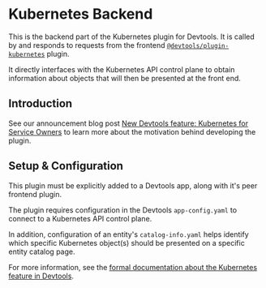 # Kubernetes Backend

This is the backend part of the Kubernetes plugin for Devtools. It is called by and responds to requests from the frontend [`@devtools/plugin-kubernetes`](https://github.com/khulnasoft/devtools/tree/master/plugins/kubernetes) plugin.

It directly interfaces with the Kubernetes API control plane to obtain information about objects that will then be presented at the front end.

## Introduction

See our announcement blog post [New Devtools feature: Kubernetes for Service Owners](https://devtools.khulnasoft.com/blog/2021/01/12/new-devtools-feature-kubernetes-for-service-owners) to learn more about the motivation behind developing the plugin.

## Setup & Configuration

This plugin must be explicitly added to a Devtools app, along with it's peer frontend plugin.

The plugin requires configuration in the Devtools `app-config.yaml` to connect to a Kubernetes API control plane.

In addition, configuration of an entity's `catalog-info.yaml` helps identify which specific Kubernetes object(s) should be presented on a specific entity catalog page.

For more information, see the [formal documentation about the Kubernetes feature in Devtools](https://devtools.khulnasoft.com/docs/features/kubernetes/).
